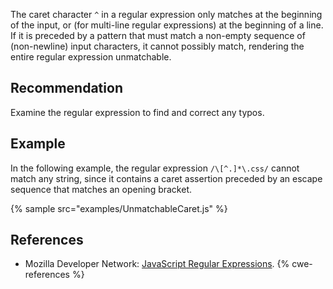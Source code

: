 The caret character `^` in a regular expression only matches at the beginning of the input, or (for multi-line regular expressions) at the beginning of a line. If it is preceded by a pattern that must match a non-empty sequence of (non-newline) input characters, it cannot possibly match, rendering the entire regular expression unmatchable.


## Recommendation
Examine the regular expression to find and correct any typos.


## Example
In the following example, the regular expression `/\[^.]*\.css/` cannot match any string, since it contains a caret assertion preceded by an escape sequence that matches an opening bracket.

{% sample src="examples/UnmatchableCaret.js" %}

## References
* Mozilla Developer Network: [JavaScript Regular Expressions](https://developer.mozilla.org/en-US/docs/Web/JavaScript/Guide/Regular_Expressions).
{% cwe-references %}
